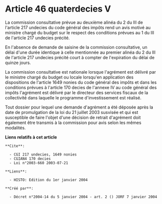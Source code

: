# Article 46 quaterdecies V

La commission consultative prévue au deuxième alinéa du 2 du III de l'article 217 undecies du code général des impôts rend un
avis motivé au ministre chargé du budget sur le respect des conditions prévues au 1 du III de l'article 217 undecies précité.

En l'absence de demande de saisine de la commission consultative, un délai d'une durée identique à celle mentionnée au
premier alinéa du 2 du III de l'article 217 undecies précité court à compter de l'expiration du délai de quinze jours.

La commission consultative est nationale lorsque l'agrément est délivré par le ministre chargé du budget ou locale lorsqu'en
application des dispositions de l'article 1649 nonies du code général des impôts et dans les conditions prévues à l'article
170 decies de l'annexe IV au code général des impôts l'agrément est délivré par le directeur des services fiscaux de la
collectivité dans laquelle le programme d'investissement est réalisé.

Tout dossier pour lequel une demande d'agrément a été déposée après la date de promulgation de la loi du 21 juillet 2003
susvisée et qui est susceptible de faire l'objet d'une décision de retrait d'agrément doit également être transmis à la
commission pour avis selon les mêmes modalités.

**Liens relatifs à cet article**

	**Cite**:

	  - CGI 217 undecies, 1649 nonies
	  - CGIAN4 170 decies
	  - Loi n°2003-660 2003-07-21

	**Liens**:

	  - HISTO: Edition du 1er janvier 2004

	**Créé par**:

	  - Décret n°2004-14 du 5 janvier 2004 - art. 2 () JORF 7 janvier 2004
